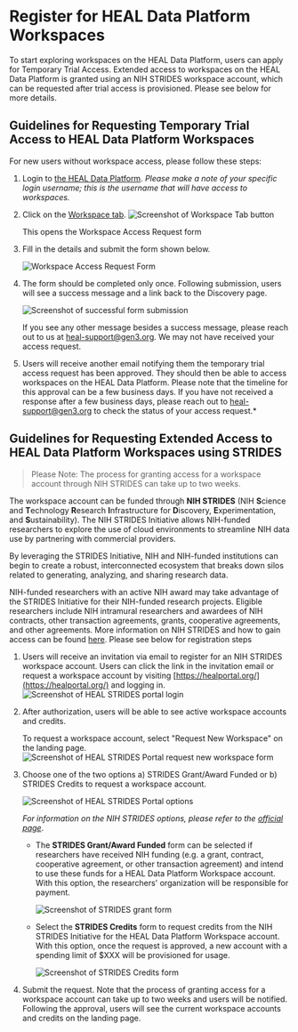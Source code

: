 # Register for HEAL Data Platform Workspaces

To start exploring workspaces on the HEAL Data Platform, users can apply for Temporary Trial Access. Extended access to workspaces on the HEAL Data Platform is granted using an NIH STRIDES workspace account, which can be requested after trial access is provisioned. Please see below for more details.

## Guidelines for Requesting Temporary Trial Access to HEAL Data Platform Workspaces

For new users without workspace access, please follow these steps:

1. Login to [the HEAL Data Platform](https://healdata.org/portal/login).
  *Please make a note of your specific login username; this is the username that will have access to workspaces.*

2. Click on the [Workspace tab](https://healdata.org/portal/workspace). 
      ![Screenshot of Workspace Tab button](../img/heal_workspace_tab.png)
   
      This opens the Workspace Access Request form

3. Fill in the details and submit the form shown below.

      ![Workspace Access Request Form](../img/workspace_reg_request_form.png)

4. The form should be completed only once. Following submission, users will see a success message and a link back to the Discovery page.

      ![Screenshot of successful form submission](../img/request_confirmation.png)
         
      If you see any other message besides a success message, please reach out to us at [heal-support@gen3.org](mailto:heal-support@gen3.org). We may not have received your access request.
         
5. Users will receive another email notifying them the temporary trial access request has been approved. They should then be able to access workspaces on the HEAL Data Platform. Please note that the timeline for this approval can be a few business days. If you have not received a response after a few business days, please reach out to [heal-support@gen3.org](mailto:heal-support@gen3.org) to check the status of your access request.*

## Guidelines for Requesting Extended Access to HEAL Data Platform Workspaces using STRIDES

> Please Note: The process for granting access for a workspace account through NIH STRIDES can take up to two weeks.

The workspace account can be funded through **NIH STRIDES** (NIH **S**cience and **T**echnology **R**esearch **I**nfrastructure for **D**iscovery, **E**xperimentation, and **S**ustainability). The NIH STRIDES Initiative allows NIH-funded researchers to explore the use of cloud environments to streamline NIH data use by partnering with commercial providers.

By leveraging the STRIDES Initiative, NIH and NIH-funded institutions can begin to create a robust, interconnected ecosystem that breaks down silos related to generating, analyzing, and sharing research data.

NIH-funded researchers with an active NIH award may take advantage of the STRIDES Initiative for their NIH-funded research projects. Eligible researchers include NIH intramural researchers and awardees of NIH contracts, other transaction agreements, grants, cooperative agreements, and other agreements. More information on NIH STRIDES and how to gain access can be found [here](https://datascience.nih.gov/strides). Please see below for registration steps

1. Users will receive an invitation via email to register for an NIH STRIDES workspace account. Users can click the link in the invitation email or request a workspace account by visiting [https://healportal.org/](https://healportal.org/) and logging in.
        ![Screenshot of HEAL STRIDES portal login](../img/heal_strides_portal_login_2.png)

2. After authorization, users will be able to see active workspace accounts and credits.

      To request a workspace account, select "Request New Workspace" on the landing page.
        ![Screenshot of HEAL STRIDES Portal request new workspace form](../img/healportal_request_new.png)

3. Choose one of the two options a) STRIDES Grant/Award Funded or b) STRIDES Credits to request a workspace account.
        
      ![Screenshot of HEAL STRIDES Portal options](../img/healportal_options.png)

      *For information on the NIH STRIDES options, please refer to the [official page](https://datascience.nih.gov/strides)*.

    * The **STRIDES Grant/Award Funded** form can be selected if researchers have received NIH funding (e.g. a grant, contract, cooperative agreement, or other transaction agreement) and intend to use these funds for a HEAL Data Platform Workspace account. With this option, the researchers' organization will be responsible for payment.

        ![Screenshot of STRIDES grant form](../img/strides_grant_form.png)

    * Select the **STRIDES Credits** form to request credits from the NIH STRIDES Initiative for the HEAL Data Platform Workspace account. With this option, once the request is approved, a new account with a spending limit of $XXX will be provisioned for usage.

        ![Screenshot of STRIDES Credits form](../img/strides_credits_form.png)

4. Submit the request. Note that the process of granting access for a workspace account can take up to two weeks and users will be notified. Following the approval, users will see the current workspace accounts and credits on the landing page.

